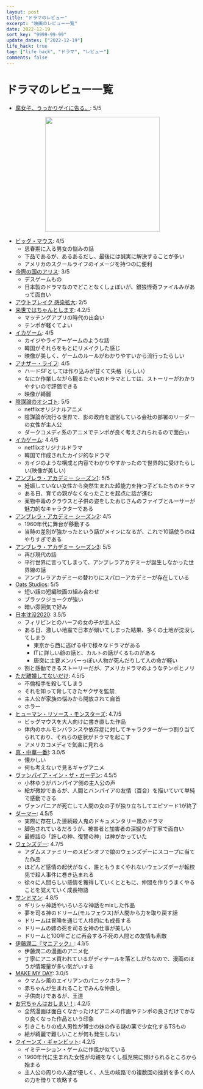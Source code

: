 ```yaml
---
layout: post
title: "ドラマのレビュー"
excerpt: "映画のレビュー一覧"
date: 2022-12-19
sort_key: "9999-99-99"
update_dates: ["2022-12-19"]
life_hack: true
tag: ["life hack", "ドラマ", "レビュー"]
comments: false
---
```


# ドラマのレビュー一覧
 - [腐女子、うっかりゲイに告る。](https://filmarks.com/dramas/6098/8651): 5/5
<div align="center">
  <img width="300px" src="https://user-images.githubusercontent.com/4949982/101290200-0f445480-3844-11eb-9c02-a8defb53514a.png">
</div>

 - [ビッグ・マウス](https://www.netflix.com/title/80117038): 4/5
   - 思春期に入る男女の悩みの話
   - 下品であるが、あるあるだし、最後には誠実に解決することが多い
   - アメリカのスクールライフのイメージを持つのに便利
 - [今際の国のアリス](https://ja.wikipedia.org/wiki/%E4%BB%8A%E9%9A%9B%E3%81%AE%E5%9B%BD%E3%81%AE%E3%82%A2%E3%83%AA%E3%82%B9): 3/5
   - デスゲームもの
   - 日本製のドラマなのでどことなくしょぼいが、銀狼怪奇ファイルみがあって面白い
 - [アウトブレイク 感染拡大](http://www.transformer.co.jp/m/outbreak/): 2/5
 - [来世ではちゃんとします](https://filmarks.com/dramas/8249/11917): 4.2/5
   - マッチングアプリの時代の出会い
   - テンポが軽くてよい
 - [イカゲーム](https://filmarks.com/dramas/11249/15619): 4/5
   - カイジやライアーゲームのような話
   - 韓国がそれらをもとにリメイクした感じ
   - 映像が美しく、ゲームのルールがわかりやすいから流行ったらしい
 - [アナザー・ライフ](https://filmarks.com/dramas/5023/7423): 4/5
   - ハードSFとしては作り込みが甘くて失格（らしい）
   - なにか作業しながら観るたぐいのドラマとしては、ストーリーがわかりやすいので評価できる
   - 映像が綺麗
 - [陰謀論のオシゴト](https://www.netflix.com/title/80995819): 5/5
   - netflixオリジナルアニメ
   - 陰謀論が流行る世界で、影の政府を運営している会社の部署のリーダーの女性が主人公
   - ダークコメディ系のアニメでテンポが良く考えされられるので面白い
 - [イカゲーム](https://filmarks.com/dramas/11249/15619): 4.4/5
   - netflixオリジナルドラマ
   - 韓国で作成されたカイジ的なドラマ
   - カイジのような構成と内容でわかりやすかったので世界的に受けたらしい(映像が美しい)
 - [アンブレラ・アカデミー シーズン1](https://filmarks.com/dramas/1097/2358): 5/5
   - 妊娠していない女性から突然生まれた超能力を持つ子どもたちのドラマ
   - ある日、育ての親がなくなったことを起点に話が進む
   - 薬物中毒のクラウスと子供の姿をしたおじさんのファイブとルーサーが魅力的なキャラクターである
 - [アンブレラ・アカデミー シーズン2](https://filmarks.com/dramas/1097/10897): 4/5
   - 1960年代に舞台が移動する
   - 当時の差別が強かったという話がメインになるが、これで10話使うのはやりすぎである
 - [アンブレラ・アカデミー シーズン3](https://filmarks.com/dramas/1097/10897): 5/5
   - 再び現代の話
   - 平行世界に言ってしまって、アンブレラアカデミーが誕生しなかった世界線の話
   - アンブレラアカデミーの替わりにスパローアカデミーが存在している
 - [Oats Studios](https://en.wikipedia.org/wiki/Oats_Studios): 5/5
   - 短い話の短編映画の組み合わせ
   - ブラックジョークが強い
   - 暗い雰囲気で好み
 - [日本沈没2020](https://filmarks.com/animes/1280/1707): 3.5/5
   - フィリピンとのハーフの女の子が主人公
   - ある日、激しい地震で日本が傾いてしまった結果、多くの土地が沈没してしまう
     - 東京から西に逃げる中で様々なドラマがある
     - ITに詳しい爺の話と、カルトの話がくるものがある
     - 唐突に主要メンバーっぽい人物が死んだりして人の命が軽い
   - 割と感動できるストーリーだが、アメリカドラマのようなテンポとノリ
 - [ただ離婚してないだけ](https://filmarks.com/dramas/10638/14822): 4.5/5
   - 不倫相手を殺してしまう
   - それを知って脅してきたヤクザを監禁
   - 主人公が家族の悩みから開放されて自首
   - ホラー
 - [ヒューマン・リソース・モンスターズ](https://filmarks.com/animes/3479/4619): 4.7/5
   - ビッグマウスを大人向けに書き直した作品
   - 体内のホルモンバランスや依存症に対してキャラクターが一つ割り当てられており、それらの症状がドラマを起こす
   - アメリカコメディで気楽に見れる
 - [真・中華一番!](https://filmarks.com/animes/1207/1083): 3.0/5
   - 懐かしい
   - 何も考えないで見るギャグアニメ
 - [ヴァンパイア・イン・ザ・ガーデン](https://filmarks.com/animes/1493/1994): 4.5/5
   - 小林ゆうがバンパイア側の主人公の声
   - 絵が微妙であるが、人間とバンパイアの友情（百合）を描いていて単純で感動できる
   - ヴァンパニアが死亡して人間の女の子が独り立ちしてエピソード1が終了
 - [ダーマー](https://filmarks.com/dramas/12708/17509): 4.5/5
   - 実際に存在した連続殺人鬼のドキュメンタリー風のドラマ
   - 脚色されているだろうが、被害者と加害者の深掘りが丁寧で面白い
   - 最終話の「許しの神、復讐の神」は神がかっていた
 - [ウェンズデー](https://filmarks.com/dramas/12292/16967): 4.7/5
   - アダムスファミリーのスピンオフで娘のウェンズデーにスコープに当てた作品
   - ほどんど感情の起伏がなく、誰ともうまくやれないウェンズデーが転校先で殺人事件に巻き込まれる
   - 徐々に人間らしい感情を獲得していくとともに、仲間を作りうまくやることを覚えていく成長物語
 - [サンドマン](https://filmarks.com/dramas/11490/15936): 4.8/5
   - ギリシャ神話やいろいろな神話をmixした作品
   - 夢を司る神のドリーム(モルフェウス)が人間から力を取り戻す話
   - ドリームは冒険を通じて人格的にも成長する
   - ドリームの姉の死を司る女神の仕事が美しい
   - ドリームと100年ごとに再会する不死の人間との友情も素敵
 - [伊藤潤二『マニアック』](https://filmarks.com/animes/3612/4882): 4.1/5
   - 伊藤潤二の漫画のアニメ化
   - 丁寧にアニメ買われているがディテールを落としがちなので、漫画のほうが情報量が多い気がいする
 - [MAKE MY DAY](https://filmarks.com/animes/2972/3759): 3.0/5
   - クマムシ風のエイリアンのパニックホラー？
   - 赤ちゃんが生まれることでみんな仲良し
   - 子供向けであるが、王道
 - [お兄ちゃんはおしまい！](https://filmarks.com/animes/3556/4790): 4.2/5
   - 全然漫画は面白くなかったけどアニメの作画やテンポの良さだけでかなり良くなった作品という印象
   - 引きこもりの成人男性が博士の妹の作る謎の薬で少女化するTSもの
   - 絵が綺麗で難しいことが何も発生しない
 - [クイーンズ・ギャンビット](https://filmarks.com/dramas/9784/13781): 4.2/5
   - イミテーション・ゲームに作風が似ている
   - 1960年代に生まれた女性が母親をなくし孤児院に預けられるところから始まる
   - 主人公の周りの人達が優しく、人生の岐路での複数回の挫折を多くの人の力を借りて攻略する
